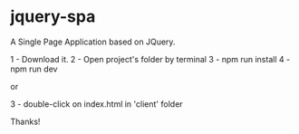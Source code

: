 # jquery-spa
A Single Page Application based on JQuery.

1 - Download it.
2 - Open project's folder by terminal
3 - npm run install
4 - npm run dev

or

3 - double-click on index.html in 'client' folder

Thanks!
